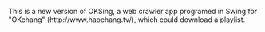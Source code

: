<p> This is a new version of OKSing, a web crawler app programed in Swing for "OKchang" (http://www.haochang.tv/), which could download a playlist.</p>
